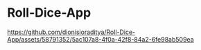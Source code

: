 # Roll-Dice-App
https://github.com/dionisioraditya/Roll-Dice-App/assets/58791352/5ac107a8-4f0a-42f8-84a2-6fe98ab509ea
